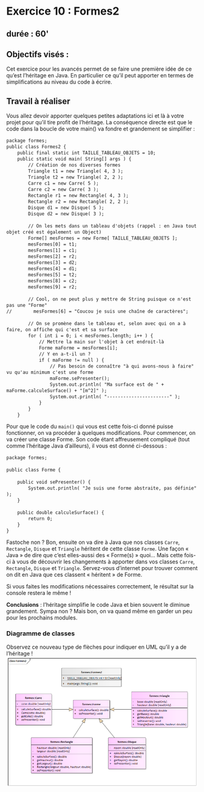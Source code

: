# Exercice 10 : Formes2
## durée : 60'
## Objectifs visés :
Cet exercice pour les avancés permet de se faire une première idée de ce qu’est l’héritage en Java. En particulier ce qu’il peut apporter en termes de simplifications au niveau du code à écrire.

## Travail à réaliser
Vous allez devoir apporter quelques petites adaptations ici et là à votre projet pour qu’il tire profit de l’héritage. La conséquence directe est que le code dans la boucle de votre main() va fondre et grandement se simplifier :

```
package formes;
public class Formes2 {
    public final static int TAILLE_TABLEAU_OBJETS = 10;
    public static void main( String[] args ) {
        // Création de nos diverses formes
        Triangle t1 = new Triangle( 4, 3 );
        Triangle t2 = new Triangle( 2, 2 );
        Carre c1 = new Carre( 5 );
        Carre c2 = new Carre( 3 );
        Rectangle r1 = new Rectangle( 4, 3 );
        Rectangle r2 = new Rectangle( 2, 2 );
        Disque d1 = new Disque( 5 );
        Disque d2 = new Disque( 3 );

        // On les mets dans un tableau d'objets (rappel : en Java tout objet créé est également un Object)
        Forme[] mesFormes = new Forme[ TAILLE_TABLEAU_OBJETS ];
        mesFormes[0] = t1;
        mesFormes[1] = c1;
        mesFormes[2] = r2;
        mesFormes[3] = d2;
        mesFormes[4] = d1;
        mesFormes[5] = t2;
        mesFormes[8] = c2;
        mesFormes[9] = r2;

        // Cool, on ne peut plus y mettre de String puisque ce n'est pas une "Forme"
//        mesFormes[6] = "Coucou je suis une chaîne de caractères";

        // On se promène dans le tableau et, selon avec qui on a à faire, on affiche qui c'est et sa surface
        for ( int i = 0; i < mesFormes.length; i++ ) {
            // Mettre la main sur l'objet à cet endroit-là
            Forme maForme = mesFormes[i];
            // Y en a-t-il un ?
            if ( maForme != null ) {
                // Pas besoin de connaître "à qui avons-nous à faire" vu qu'au minimum c'est une forme
                maForme.sePresenter();
                System.out.println( "Ma surface est de " + maForme.calculeSurface() + "[m^2]" );
                System.out.println( "-----------------------" );
            }
        }
    }
```

Pour que le code du `main()` qui vous est cette fois-ci donné puisse fonctionner, on va procéder à quelques modifications. Pour commencer, on va créer une classe Forme. Son code étant affreusement compliqué (tout comme l’héritage Java d’ailleurs), il vous est donné ci-dessous :

```
package formes;

public class Forme {

    public void sePresenter() {
        System.out.println( "Je suis une forme abstraite, pas définie" );
    }

    public double calculeSurface() {
        return 0;
    }
}
```
Fastoche non ? Bon, ensuite on va dire à Java que nos classes `Carre`, `Rectangle`, `Disque` et `Triangle` héritent de cette classe `Forme`. Une façon « Java » de dire que c’est elles-aussi des « Forme(s) » quoi… Mais cette fois-ci à vous de découvrir les changements à apporter dans vos classes `Carre`, `Rectangle`, `Disque` et `Triangle`. Servez-vous d’internet pour trouver comment on dit en Java que ces classent « héritent » de Forme.

Si vous faites les modifications nécessaires correctement, le résultat sur la console restera le même !

**Conclusions** : l’héritage simplifie le code Java et bien souvent le diminue grandement. Sympa non ? Mais bon, on va quand même en garder un peu pour les prochains modules.

### Diagramme de classes
Observez ce nouveau type de flèches pour indiquer en UML qu’il y a de l’héritage !
![Diagramme de classes Formes](images/diagramme_classe.png)
